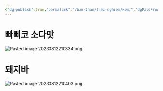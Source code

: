 ```yaml
---
{"dg-publish":true,"permalink":"/ban-than/trai-nghiem/kem/","dgPassFrontmatter":true}
---
```


# 빠삐코 소다맛
![Pasted image 20230812210334.png](/img/user/4.%20RESOURCE/attachments/Pasted%20image%2020230812210334.png)

# 돼지바
![Pasted image 20230812210403.png](/img/user/4.%20RESOURCE/attachments/Pasted%20image%2020230812210403.png)